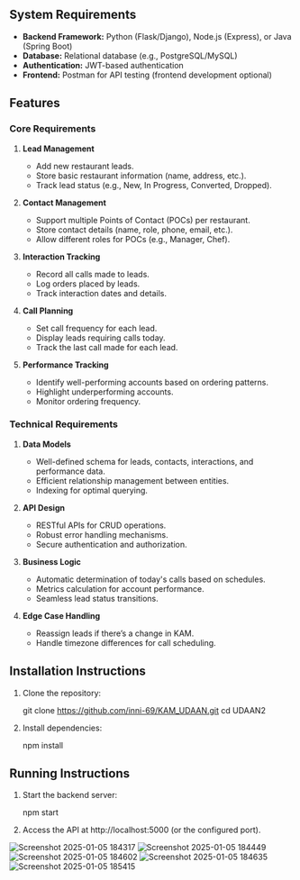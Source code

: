 
## System Requirements
- **Backend Framework:** Python (Flask/Django), Node.js (Express), or Java (Spring Boot)
- **Database:** Relational database (e.g., PostgreSQL/MySQL)
- **Authentication:** JWT-based authentication
- **Frontend:** Postman for API testing (frontend development optional)

## Features
### Core Requirements
1. **Lead Management**
   - Add new restaurant leads.
   - Store basic restaurant information (name, address, etc.).
   - Track lead status (e.g., New, In Progress, Converted, Dropped).

2. **Contact Management**
   - Support multiple Points of Contact (POCs) per restaurant.
   - Store contact details (name, role, phone, email, etc.).
   - Allow different roles for POCs (e.g., Manager, Chef).

3. **Interaction Tracking**
   - Record all calls made to leads.
   - Log orders placed by leads.
   - Track interaction dates and details.

4. **Call Planning**
   - Set call frequency for each lead.
   - Display leads requiring calls today.
   - Track the last call made for each lead.

5. **Performance Tracking**
   - Identify well-performing accounts based on ordering patterns.
   - Highlight underperforming accounts.
   - Monitor ordering frequency.

### Technical Requirements
1. **Data Models**
   - Well-defined schema for leads, contacts, interactions, and performance data.
   - Efficient relationship management between entities.
   - Indexing for optimal querying.

2. **API Design**
   - RESTful APIs for CRUD operations.
   - Robust error handling mechanisms.
   - Secure authentication and authorization.

3. **Business Logic**
   - Automatic determination of today's calls based on schedules.
   - Metrics calculation for account performance.
   - Seamless lead status transitions.

4. **Edge Case Handling**
   - Reassign leads if there’s a change in KAM.
   - Handle timezone differences for call scheduling.

## Installation Instructions
1. Clone the repository:
   
   git clone https://github.com/inni-69/KAM_UDAAN.git
   cd UDAAN2

2. Install dependencies:

   npm install

 
## Running Instructions
1. Start the backend server:

   npm start

2. Access the API at http://localhost:5000 (or the configured port).


![Screenshot 2025-01-05 184317](https://github.com/user-attachments/assets/9864aa45-dd44-4a3d-8e7f-171db74f5f2d)
![Screenshot 2025-01-05 184449](https://github.com/user-attachments/assets/228cfbf1-664b-47c7-8302-811f79f831e0)
![Screenshot 2025-01-05 184602](https://github.com/user-attachments/assets/4c634e0b-3769-40c1-b9dc-1e1dbc641425)
![Screenshot 2025-01-05 184635](https://github.com/user-attachments/assets/88492a2c-6d0f-4218-b301-545a14fb3a6c)
![Screenshot 2025-01-05 185415](https://github.com/user-attachments/assets/5b2b44d7-f90e-47df-a0d5-136bec182cf6)










